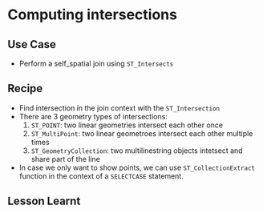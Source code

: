 # Computing intersections
## Use Case
* Perform a self_spatial join using `ST_Intersects`
## Recipe
* Find intersection in the join context with the `ST_Intersection`
* There are 3 geometry types of intersections:
  1. `ST_POINT`: two linear geometries intersect each other once
  2. `ST_MultiPoint`: two linear geometroes intersect each other multiple times
  3. `ST_GeometryCollection`: two multilinestring objects intetsect and share part of the line
* In case we only want to show points, we can use `ST_CollectionExtract` function in the context of a `SELECTCASE` statement.


## Lesson Learnt



